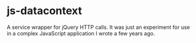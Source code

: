 js-datacontext
=================

A service wrapper for jQuery HTTP calls.  It was just an experiment for use in a complex JavaScript application I wrote a few years ago.